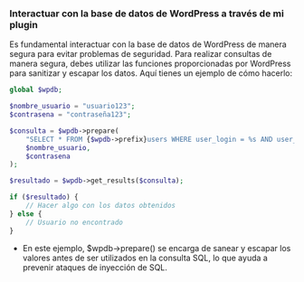 ### Interactuar con la base de datos de WordPress a través de mi plugin
Es fundamental interactuar con la base de datos de WordPress de manera segura para evitar problemas de seguridad. Para realizar consultas de manera segura, debes utilizar las funciones proporcionadas por WordPress para sanitizar y escapar los datos. Aquí tienes un ejemplo de cómo hacerlo:
``` php
global $wpdb;

$nombre_usuario = "usuario123";
$contrasena = "contraseña123";

$consulta = $wpdb->prepare(
    "SELECT * FROM {$wpdb->prefix}users WHERE user_login = %s AND user_pass = %s",
    $nombre_usuario,
    $contrasena
);

$resultado = $wpdb->get_results($consulta);

if ($resultado) {
    // Hacer algo con los datos obtenidos
} else {
    // Usuario no encontrado
}
```
+ En este ejemplo, $wpdb->prepare() se encarga de sanear y escapar los valores antes de ser utilizados en la consulta SQL, lo que ayuda a prevenir ataques de inyección de SQL.